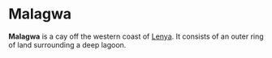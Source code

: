 # Malagwa

**Malagwa** is a cay off the western coast of [Lenya](../lenya). It consists of an outer ring of land surrounding a deep lagoon.
